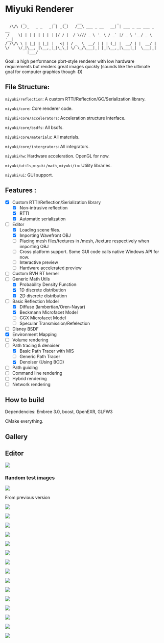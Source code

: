 

# Miyuki Renderer

```
        _             _    _     __                _
  /\/\ (_)_   _ _   _| | _(_)   /__\ ___ _ __   __| | ___ _ __ ___ _ __
 /    \| | | | | | | | |/ / |  / \/// _ \ '_ \ / _` |/ _ \ '__/ _ \ '__|
/ /\/\ \ | |_| | |_| |   <| | / _  \  __/ | | | (_| |  __/ | |  __/ |
\/    \/_|\__, |\__,_|_|\_\_| \/ \_/\___|_| |_|\__,_|\___|_|  \___|_|
          |___/
```

Goal: a high performance pbrt-style renderer with low hardware requirements but renders great images quickly (sounds like the ultimate goal for computer graphics though :D)


## File Structure:

`miyuki/reflection`: A custom RTTI/Reflection/GC/Serialization library. 

`miyuki/core`: Core renderer code.

`miyuki/core/accelerators`: Acceleration structure interface. 

`miyuki/core/bsdfs`: All bsdfs.

`miyuki/core/materials`: All materials.

`miyuki/core/intergrators`: All integrators.

`miyuki/hw`: Hardware acceleration. OpenGL for now.

`miyuki/utils`,`miyuki/math`, `miyuki/io`: Utility libraries.

`miyuki/ui`: GUI support.

## Features :
- [x] Custom RTTI/Reflection/Serialization library
  - [x] Non-intrusive reflection
  - [x] RTTI
  - [x] Automatic serialization
- [ ] Editor
  - [x] Loading scene files.
  - [x] Importing Wavefront OBJ
  - [ ] Placing mesh files/textures in /mesh, /texture respectively when importing OBJ
  - [ ] Cross platform support. Some GUI code calls native Windows API for now.
  - [ ] Interactive preview
  - [ ] Hardware accelerated preview
- [ ] Custom BVH RT kernel
- [ ] Generic Math Utils
  - [x] Probability Density Function
  - [x] 1D discrete distribution
  - [x] 2D discrete distribution
- [ ] Basic Reflection Model
  - [x] Diffuse (lambertian/Oren-Nayar)
  - [x] Beckmann Microfacet Model
  - [ ] GGX Microfacet Model
  - [ ] Specular Transmission/Refelection 
- [ ] Disney BSDF
- [x] Environment Mapping
- [ ] Volume rendering 
- [ ] Path tracing & denoiser
  - [x] Basic Path Tracer with MIS
  - [ ] Generic Path Tracer
  - [x] Denoiser (Using BCD)
- [ ] Path guiding
- [ ] Command line rendering
- [ ] Hybrid rendering
- [ ] Network rendering 

## How to build

Dependencies: Embree 3.0, boost, OpenEXR,  GLFW3

CMake everything. 

## Gallery 
## Editor

![](gallery/editor_new.png)

### Random test images

![](gallery/envmap.png)

From previous version

![](gallery/mc.png)

![](gallery/fireplace_room_8k.png)

![](gallery/fireplace_room.png)

![](gallery/dof.png)

![](gallery/cornell_box.png)



![](gallery/living_room.png)

![](gallery/breakfast_room.png)

![](gallery/veach.png)

![](gallery/sibenik.png)

![](gallery/vokselia_spawn_pr0.1.png)

![](gallery/ring.png)

![](gallery/sportsCar.png)

![](gallery/conference.png)

![](gallery/vokselia_spawn.png)

![](gallery/tough_box.png)


